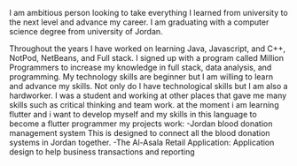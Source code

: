 I am ambitious person looking to take everything I learned from university to the next level and advance my career. 
I am graduating with a computer science degree from university of Jordan.

Throughout the years I have worked on learning Java, Javascript, and C++, NotPod, NetBeans, and Full stack. 
I signed up with a program called Million Programmers to increase my knowledge in full stack, data analysis, and programming. 
My technology skills are beginner but I am willing to learn and advance my skills.
Not only do I have technological skills but I am also a hardworker. 
I was a student and working at other places that gave me many skills such as critical thinking and team work.
at the moment i am learning flutter and i want to develop myself and my skills in this language to become a flutter programmer
my projects work:
-Jordan blood donation management system 
This is designed to connect all the blood donation systems in Jordan together.
-The Al-Asala Retail Application: 
Application design to help business transactions and reporting
